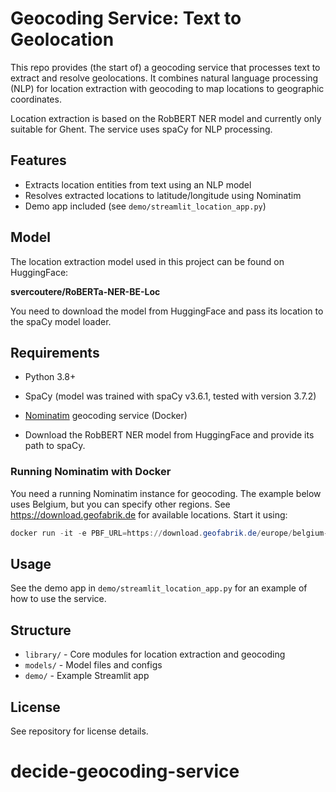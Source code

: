  # Geocoding Service: Text to Geolocation
 
This repo provides (the start of) a geocoding service that processes text to extract and resolve geolocations. It combines natural language processing (NLP) for location extraction with geocoding to map locations to geographic coordinates.

Location extraction is based on the RobBERT NER model and currently only suitable for Ghent. The service uses spaCy for NLP processing.
 
 ## Features
 - Extracts location entities from text using an NLP model
 - Resolves extracted locations to latitude/longitude using Nominatim
 - Demo app included (see `demo/streamlit_location_app.py`)
 
 ## Model
The location extraction model used in this project can be found on HuggingFace:

**svercoutere/RoBERTa-NER-BE-Loc**

You need to download the model from HuggingFace and pass its location to the spaCy model loader.
 
 ## Requirements
 - Python 3.8+
 - SpaCy (model was trained with spaCy v3.6.1, tested with version 3.7.2)
 - [Nominatim](https://nominatim.org/) geocoding service (Docker)

- Download the RobBERT NER model from HuggingFace and provide its path to spaCy.
 
 ### Running Nominatim with Docker
You need a running Nominatim instance for geocoding. The example below uses Belgium, but you can specify other regions. See https://download.geofabrik.de for available locations. Start it using:
 
 ```powershell
 docker run -it -e PBF_URL=https://download.geofabrik.de/europe/belgium-latest.osm.pbf -p 8080:8080 --name nominatim mediagis/nominatim:5.1
 ```
 
 ## Usage
 See the demo app in `demo/streamlit_location_app.py` for an example of how to use the service.
 
 ## Structure
 - `library/` - Core modules for location extraction and geocoding
 - `models/` - Model files and configs
 - `demo/` - Example Streamlit app
 
 ## License
 See repository for license details.
# decide-geocoding-service


